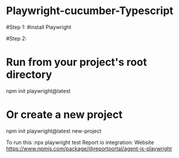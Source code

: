 # Playwright-cucumber-Typescript

#Step 1:
#install Playwright

#Step 2:
# Run from your project's root directory
npm init playwright@latest
# Or create a new project
npm init playwright@latest new-project

To run this :npx playwright test
Report io integration: Website
https://www.npmjs.com/package/@reportportal/agent-js-playwright
